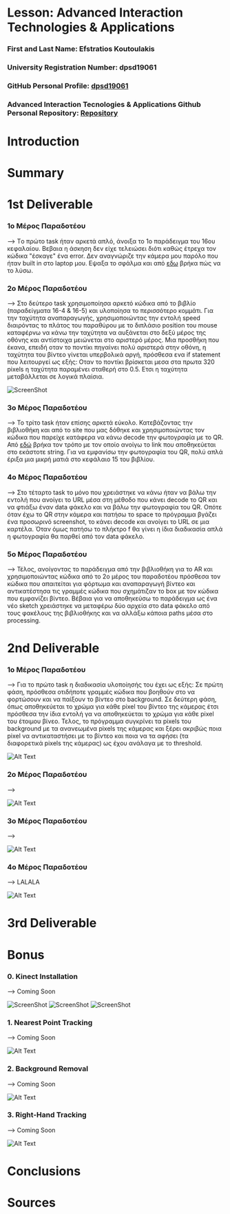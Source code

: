 # Lesson: Advanced Interaction Technologies & Applications

### First and Last Name: Efstratios Koutoulakis
### University Registration Number: dpsd19061
### GitHub Personal Profile: [dpsd19061](https://github.com/dpsd19061)
### Advanced Interaction Tecnologies & Applications Github Personal Repository: [Repository](https://github.com/dpsd19061/Advanced-Interaction-Tecnologies-Applications-Individual-Assignment)

# Introduction


# Summary


# 1st Deliverable

### 1ο Μέρος Παραδοτέου

--> Tο πρώτο task ήταν αρκετά απλό, άνοιξα το 1ο παράδειγμα του 16ου κεφαλαίου. Βεβαια η άσκηση δεν είχε τελειώσει διότι καθώς έτρεχα τον κώδικα "έσκαγε" ένα error. Δεν αναγνώριζε την κάμερα μου παρόλο που ήταν built in στο laptop μου. Εψαξα το σφάλμα και από [εδω](https://discourse.processing.org/t/processing-cant-find-the-camera-video-libraries-dont-work/25128) βρήκα πώς να το λύσω.

### 2ο Μέρος Παραδοτέου

--> Στο δεύτερο task χρησιμοποίησα αρκετό κώδικα από το βιβλίο (παραδείγματα 16-4 & 16-5) και υλοποίησα το περισσότερο κομμάτι. Για την ταχύτητα αναπαραγωγής, χρησιμοποιώντας την εντολή speed διαιρόντας το πλάτος του παραθύρου με το διπλάσιο position του mouse καταφέρνω να κάνω την ταχύτητα να αυξάνεται στο δεξύ μέρος της οθόνης και αντίστοιχα μειώνεται στο αριστερό μέρος. Μια προσθήκη που έκανα, επειδή οταν το ποντίκι πηγαίνει πολύ αριστερά στην οθόνη, η ταχύτητα του βίντεο γίνεται υπερβολικά αργή, πρόσθεσα ενα if statement που λειτουργεί ως εξής: Οταν το ποντίκι βρίσκεται μεσα στα πρωτα 320 pixels η ταχύτητα παραμένει σταθερή στο 0.5. Ετσι η ταχύτητα μεταβάλλεται σε λογικά πλαίσια.

![ScreenShot](1.1.jpg)

### 3ο Μέρος Παραδοτέου

--> Το τρίτο task ήταν επίσης αρκετά εύκολο. Κατεβάζοντας την βιβλιοθήκη και από το site που μας δόθηκε και χρησιμοποιώντας τον κώδικα που παρείχε κατάφερα να κάνω decode την φωτογραφία με το QR. Από [εδώ](https://processing.org/examples/embeddedlinks.html) βρήκα τον τρόπο με τον οποίο ανοίγω το link που αποθηκεύεται στο εκάστοτε string. Για να εμφανίσω την φωτογραφία του QR, πολύ απλά έριξα μια μικρή ματιά στο κεφάλαιο 15 του βιβλίου.

### 4ο Μέρος Παραδοτέου

--> Στο τέταρτο task το μόνο που χρειάστηκε να κάνω ήταν να βάλω την εντολή που ανοίγει το URL μέσα στη μέθοδο που κάνει decode το QR και να φτιάξω έναν data φάκελο και να βάλω την φωτογραφία του QR. Οπότε όταν έχω το QR στην κάμερα και πατήσω το space το πρόγραμμα βγάζει ένα προσωρινό screenshot, το κάνει decode και ανοίγει το URL σε μια καρτέλα. Όταν όμως πατήσω το πλήκτρο f θα γίνει η ίδια διαδικασία απλά η φωτογραφία θα παρθεί από τον data φάκελο.

### 5ο Μέρος Παραδοτέου

--> Τέλος, ανοίγοντας το παράδειγμα από την βιβλιοθήκη για το AR και χρησιμοποιώντας κώδικα από το 2ο μέρος του παραδοτέου πρόσθεσα τον κώδικα που απαιτείται για φόρτωμα και αναπαραγωγή βίντεο και αντικατέστησα τις γραμμές κώδικα που σχημάτιζαν το box με τον κώδικα που εμφανίζει βίντεο. Βέβαια για να αποθηκεύσω το παράδειγμα ως ένα νέο sketch χρειάστηκε να μεταφέρω δύο αρχεία στο data φάκελο από τους φακέλους της βιβλιοθήκης και να αλλάξω κάποια paths μέσα στο processing.


# 2nd Deliverable

### 1ο Μέρος Παραδοτέου

--> Για το πρώτο task η διαδικασία υλοποίησής του έχει ως εξής: Σε πρώτη φάση, πρόσθεσα οτιδήποτε γραμμές κώδικα που βοηθούν στο να φορτώσουν και να παίξουν το βίντεο στο background. Σε δεύτερη φάση, όπως αποθηκεύεται το χρώμα για κάθε pixel του βίντεο της κάμερας έτσι πρόσθεσα την ίδια εντολή γα να αποθηκεύεται το χρώμα για κάθε pixel του έτοιμου βίνεο. Τελος, το πρόγραμμα συγκρίνει τα pixels του background με τα ανανεωμένα pixels της κάμερας και ξέρει ακριβώς ποια pixel να αντικαταστήσει με το βίντεο και ποια να τα αφήσει (τα διαφορετικά pixels της κάμερας) ως έχου ανάλαγα με το threshold.

![Alt Text](s2.1.gif)

### 2ο Μέρος Παραδοτέου

--> 

![Alt Text](s2.2.gif)

### 3ο Μέρος Παραδοτέου

--> 

![Alt Text](s2.3.gif)

### 4ο Μέρος Παραδοτέου

--> LALALA

![Alt Text](s2.4.gif)

# 3rd Deliverable 


# Bonus 

### 0. Kinect Installation

--> Coming Soon

![ScreenShot](se4.1.jpg)
![ScreenShot](se4.2.jpg)
![ScreenShot](se4.3.jpg)

### 1. Nearest Point Tracking

--> Coming Soon

![Alt Text](se4.4.gif)

### 2. Background Removal

--> Coming Soon

![Alt Text](se4.5.gif)

### 3. Right-Hand Tracking

--> Coming Soon

![Alt Text](se4.6.gif)

# Conclusions


# Sources
